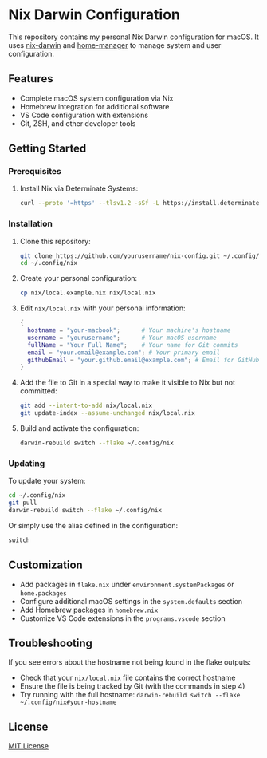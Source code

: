 # Nix Darwin Configuration

This repository contains my personal Nix Darwin configuration for macOS. It uses [nix-darwin](https://github.com/LnL7/nix-darwin) and [home-manager](https://github.com/nix-community/home-manager) to manage system and user configuration.

## Features

- Complete macOS system configuration via Nix
- Homebrew integration for additional software
- VS Code configuration with extensions
- Git, ZSH, and other developer tools

## Getting Started

### Prerequisites

1. Install Nix via Determinate Systems:
   ```bash
   curl --proto '=https' --tlsv1.2 -sSf -L https://install.determinate.systems/nix | sh -s -- install --determinate
   ```

### Installation

1. Clone this repository:
   ```bash
   git clone https://github.com/yourusername/nix-config.git ~/.config/nix
   cd ~/.config/nix
   ```

2. Create your personal configuration:
   ```bash
   cp nix/local.example.nix nix/local.nix
   ```

3. Edit `nix/local.nix` with your personal information:
   ```nix
   {
     hostname = "your-macbook";      # Your machine's hostname
     username = "yourusername";      # Your macOS username
     fullName = "Your Full Name";    # Your name for Git commits
     email = "your.email@example.com"; # Your primary email
     githubEmail = "your.github.email@example.com"; # Email for GitHub
   }
   ```

4. Add the file to Git in a special way to make it visible to Nix but not committed:
   ```bash
   git add --intent-to-add nix/local.nix
   git update-index --assume-unchanged nix/local.nix
   ```

5. Build and activate the configuration:
   ```bash
   darwin-rebuild switch --flake ~/.config/nix
   ```

### Updating

To update your system:

```bash
cd ~/.config/nix
git pull
darwin-rebuild switch --flake ~/.config/nix
```

Or simply use the alias defined in the configuration:

```bash
switch
```

## Customization

- Add packages in `flake.nix` under `environment.systemPackages` or `home.packages`
- Configure additional macOS settings in the `system.defaults` section
- Add Homebrew packages in `homebrew.nix`
- Customize VS Code extensions in the `programs.vscode` section

## Troubleshooting

If you see errors about the hostname not being found in the flake outputs:
- Check that your `nix/local.nix` file contains the correct hostname
- Ensure the file is being tracked by Git (with the commands in step 4)
- Try running with the full hostname: `darwin-rebuild switch --flake ~/.config/nix#your-hostname`

## License

[MIT License](LICENSE)
